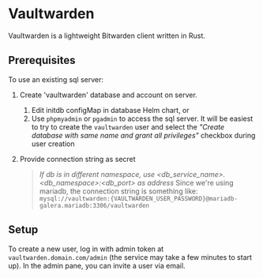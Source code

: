 # Vaultwarden

Vaultwarden is a lightweight Bitwarden client written in Rust.

## Prerequisites

To use an existing sql server:

1. Create 'vaultwarden' database and account on server.
   1. Edit initdb configMap in database Helm chart, or
   2. Use `phpmyadmin` or `pgadmin` to access the sql server.  It will be easiest to try to create the `vaultwarden` user and select the _"Create database with same name and grant all privileges"_ checkbox during user creation

2. Provide connection string as secret

   > _If db is in different namespace, use <db_service_name>.<db_namespace>:<db_port> as address_
   > Since we're using mariadb, the connection string is something like:
   > `mysql://vaultwarden:{VAULTWARDEN_USER_PASSWORD}@mariadb-galera.mariadb:3306/vaultwarden`

## Setup

To create a new user, log in with admin token at `vaultwarden.domain.com/admin` (the service may take a few minutes to start up).  In the admin pane, you can invite a user via email.
